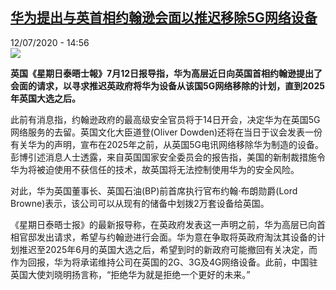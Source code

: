 <!--1594569357000-->
[华为提出与英首相约翰逊会面以推迟移除5G网络设备](http://www.rfi.fr//cn/%E6%AC%A7%E6%B4%B2/20200712-%E5%8D%8E%E4%B8%BA%E6%8F%90%E5%87%BA%E4%B8%8E%E8%8B%B1%E9%A6%96%E7%9B%B8%E7%BA%A6%E7%BF%B0%E9%80%8A%E4%BC%9A%E9%9D%A2%E4%BB%A5%E6%8E%A8%E8%BF%9F%E7%A7%BB%E9%99%A45g%E7%BD%91%E7%BB%9C%E8%AE%BE%E5%A4%87)
------

<div>12/07/2020 - 14:56</div><img src="https://s.rfi.fr/media/display/4b589ce0-88d8-11ea-8208-005056a964fe/w:310/p:16x9/2020-04-27T105936Z_149196954_RC2YCG9EH41Q_RTRMADP_3_HEALTH-CORONAVIRUS-BRITAIN.JPG"><p><strong>英国《星期日泰晤士報》7月12日报导指，华为高层近日向英国首相约翰逊提出了会面的请求，以寻求推迟英政府将华为设备从该国5G网络移除的计划，直到2025年英国大选之后。</strong></p><div class="t-content__body u-clearfix"><div class="m-interstitial"></div><p>此前有消息指，约翰逊政府的最高级安全官员将于14日开会，决定华为在英国5G网络服务的去留。英国文化大臣道登(Oliver Dowden)还将在当日于议会发表一份有关华为的声明，宣布在2025年之前，从英国5G电讯网络移除华为制造的设备。彭博引述消息人士透露，来自英国国家安全委员会的报告指，美国的新制裁措施令华为将被迫使用不获信任的技术，故英国将无法控制使用华为的安全风险。</p><p>对此，华为英国董事长、英国石油(BP)前首席执行官布约翰·布朗勋爵(Lord Browne)表示，该公司可以从现有的储备中划拨2万套设备给英国。</p><p>《星期日泰晤士报》的最新报导称，在英政府发表这一声明之前，华为高层已向首相官邸发出请求，希望与约翰逊进行会面。华为意在争取将英政府淘汰其设备的计划推迟至2025年6月的英国大选之后，希望到时的新政府可能撤回有关决定，而作为回报，华为将承诺维持公司在英国的2G、3G及4G网络设备。此前，中国驻英国大使刘晓明扬言称，“拒绝华为就是拒绝一个更好的未来。”</p><div class="o-self-promo o-self-promo--nl o-self-promo--hidden" data-selfpromo-newsletter></div><div class="o-self-promo o-self-promo--app o-self-promo--hidden" data-selfpromo-app></div></div>
